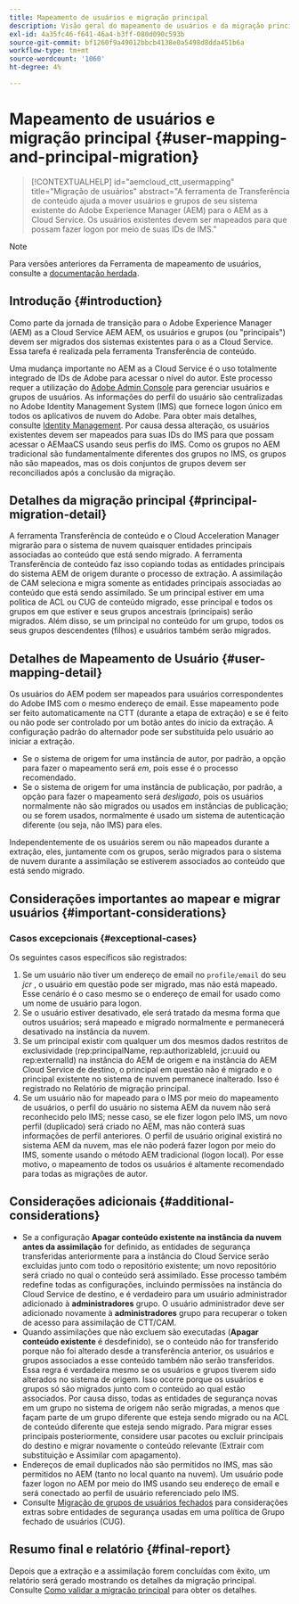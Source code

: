 ```yaml
---
title: Mapeamento de usuários e migração principal
description: Visão geral do mapeamento de usuários e da migração principal no AEM as a Cloud Service.
exl-id: 4a35fc46-f641-46a4-b3ff-080d090c593b
source-git-commit: bf1260f9a49012bbcb4138e0a5498d8dda451b6a
workflow-type: tm+mt
source-wordcount: '1060'
ht-degree: 4%

---
```


# Mapeamento de usuários e migração principal {#user-mapping-and-principal-migration}

>[!CONTEXTUALHELP]
>id="aemcloud_ctt_usermapping"
>title="Migração de usuários"
>abstract="A ferramenta de Transferência de conteúdo ajuda a mover usuários e grupos de seu sistema existente do Adobe Experience Manager (AEM) para o AEM as a Cloud Service. Os usuários existentes devem ser mapeados para que possam fazer logon por meio de suas IDs de IMS."

>[!NOTE]
>Para versões anteriores da Ferramenta de mapeamento de usuários, consulte a [documentação herdada](/help/journey-migration/content-transfer-tool/user-mapping-tool-legacy/considerations-user-mapping-tool-legacy.md).

## Introdução {#introduction}

Como parte da jornada de transição para o Adobe Experience Manager (AEM) as a Cloud Service AEM AEM, os usuários e grupos (ou &quot;principais&quot;) devem ser migrados dos sistemas existentes para o as a Cloud Service. Essa tarefa é realizada pela ferramenta Transferência de conteúdo.

Uma mudança importante no AEM as a Cloud Service é o uso totalmente integrado de IDs de Adobe para acessar o nível do autor. Este processo requer a utilização do [Adobe Admin Console](https://helpx.adobe.com/br/enterprise/using/admin-console.html) para gerenciar usuários e grupos de usuários. As informações do perfil do usuário são centralizadas no Adobe Identity Management System (IMS) que fornece logon único em todos os aplicativos de nuvem do Adobe. Para obter mais detalhes, consulte [Identity Management](https://experienceleague.adobe.com/docs/experience-manager-cloud-service/content/overview/what-is-new-and-different.html#identity-management). Por causa dessa alteração, os usuários existentes devem ser mapeados para suas IDs do IMS para que possam acessar o AEMaaCS usando seus perfis do IMS. Como os grupos no AEM tradicional são fundamentalmente diferentes dos grupos no IMS, os grupos não são mapeados, mas os dois conjuntos de grupos devem ser reconciliados após a conclusão da migração.

## Detalhes da migração principal {#principal-migration-detail}

A ferramenta Transferência de conteúdo e o Cloud Acceleration Manager migrarão para o sistema de nuvem quaisquer entidades principais associadas ao conteúdo que está sendo migrado. A ferramenta Transferência de conteúdo faz isso copiando todas as entidades principais do sistema AEM de origem durante o processo de extração. A assimilação de CAM seleciona e migra somente as entidades principais associadas ao conteúdo que está sendo assimilado. Se um principal estiver em uma política de ACL ou CUG de conteúdo migrado, esse principal e todos os grupos em que estiver e seus grupos ancestrais (principais) serão migrados. Além disso, se um principal no conteúdo for um grupo, todos os seus grupos descendentes (filhos) e usuários também serão migrados.

## Detalhes de Mapeamento de Usuário {#user-mapping-detail}

Os usuários do AEM podem ser mapeados para usuários correspondentes do Adobe IMS com o mesmo endereço de email. Esse mapeamento pode ser feito automaticamente na CTT (durante a etapa de extração) e se é feito ou não pode ser controlado por um botão antes do início da extração. A configuração padrão do alternador pode ser substituída pelo usuário ao iniciar a extração.

* Se o sistema de origem for uma instância de autor, por padrão, a opção para fazer o mapeamento será _em_, pois esse é o processo recomendado.
* Se o sistema de origem for uma instância de publicação, por padrão, a opção para fazer o mapeamento será _desligado_, pois os usuários normalmente não são migrados ou usados em instâncias de publicação; ou se forem usados, normalmente é usado um sistema de autenticação diferente (ou seja, não IMS) para eles.

Independentemente de os usuários serem ou não mapeados durante a extração, eles, juntamente com os grupos, serão migrados para o sistema de nuvem durante a assimilação se estiverem associados ao conteúdo que está sendo migrado.

## Considerações importantes ao mapear e migrar usuários {#important-considerations}

### Casos excepcionais {#exceptional-cases}

Os seguintes casos específicos são registrados:

1. Se um usuário não tiver um endereço de email no `profile/email` do seu *jcr* , o usuário em questão pode ser migrado, mas não está mapeado. Esse cenário é o caso mesmo se o endereço de email for usado como um nome de usuário para logon.
2. Se o usuário estiver desativado, ele será tratado da mesma forma que outros usuários; será mapeado e migrado normalmente e permanecerá desativado na instância da nuvem.
3. Se um principal existir com qualquer um dos mesmos dados restritos de exclusividade (rep:principalName, rep:authorizableId, jcr:uuid ou rep:externalId) na instância do AEM de origem e na instância do AEM Cloud Service de destino, o principal em questão não é migrado e o principal existente no sistema de nuvem permanece inalterado. Isso é registrado no Relatório de migração principal.
4. Se um usuário não for mapeado para o IMS por meio do mapeamento de usuários, o perfil do usuário no sistema AEM da nuvem não será reconhecido pelo IMS; nesse caso, se ele fizer logon pelo IMS, um novo perfil (duplicado) será criado no AEM, mas não conterá suas informações de perfil anteriores. O perfil de usuário original existirá no sistema AEM da nuvem, mas ele não poderá fazer logon por meio do IMS, somente usando o método AEM tradicional (logon local). Por esse motivo, o mapeamento de todos os usuários é altamente recomendado para todas as migrações de autor.

## Considerações adicionais {#additional-considerations}

* Se a configuração **Apagar conteúdo existente na instância da nuvem antes da assimilação** for definido, as entidades de segurança transferidas anteriormente para a instância do Cloud Service serão excluídas junto com todo o repositório existente; um novo repositório será criado no qual o conteúdo será assimilado. Esse processo também redefine todas as configurações, incluindo permissões na instância do Cloud Service de destino, e é verdadeiro para um usuário administrador adicionado à **administradores** grupo. O usuário administrador deve ser adicionado novamente à **administradores** grupo para recuperar o token de acesso para assimilação de CTT/CAM.
* Quando assimilações que não excluem são executadas (**Apagar conteúdo existente** é desdefinido), se o conteúdo não for transferido porque não foi alterado desde a transferência anterior, os usuários e grupos associados a esse conteúdo também não serão transferidos. Essa regra é verdadeira mesmo se os usuários e grupos tiverem sido alterados no sistema de origem. Isso ocorre porque os usuários e grupos só são migrados junto com o conteúdo ao qual estão associados. Por causa disso, todas as entidades de segurança novas em um grupo no sistema de origem não serão migradas, a menos que façam parte de um grupo diferente que esteja sendo migrado ou na ACL de conteúdo diferente que esteja sendo migrado. Para migrar esses principais posteriormente, considere usar pacotes ou excluir principais do destino e migrar novamente o conteúdo relevante (Extrair com substituição e Assimilar com apagamento).
* Endereços de email duplicados não são permitidos no IMS, mas são permitidos no AEM (tanto no local quanto na nuvem). Um usuário pode fazer logon no AEM por meio do IMS usando seu endereço de email e será conectado ao perfil de usuário referenciado pelo IMS.
* Consulte [Migração de grupos de usuários fechados](/help/journey-migration/content-transfer-tool/using-content-transfer-tool/closed-user-groups-migration.md) para considerações extras sobre entidades de segurança usadas em uma política de Grupo fechado de usuários (CUG).

## Resumo final e relatório {#final-report}

Depois que a extração e a assimilação forem concluídas com êxito, um relatório será gerado mostrando os detalhes da migração principal. Consulte [Como validar a migração principal](/help/journey-migration/content-transfer-tool/using-content-transfer-tool/validating-content-transfers.md#how-to-validate-principal-migration) para obter os detalhes.
